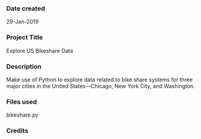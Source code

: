 ### Date created
29-Jan-2019

### Project Title
Explore US Bikeshare Data

### Description
Make use of Python to explore data related to bike share systems for three major cities in the United States—Chicago, New York City, and Washington. 

### Files used
bikeshare.py

### Credits


